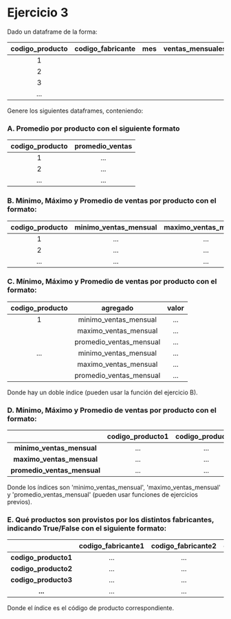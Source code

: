 # Ejercicio 3

Dado un dataframe de la forma:

| codigo_producto | codigo_fabricante | mes | ventas_mensuales |
| :---------: | :---------: | :---------: | :---------: |
| 1 |
| 2 |
| 3 |
| ... |

Genere los siguientes dataframes, conteniendo:

### A. Promedio por producto con el siguiente formato

| codigo_producto | promedio_ventas |
| :---------: | :---------: |
| 1 | ...
| 2 | ... 
| ... | ...

### B. Mínimo, Máximo y Promedio de ventas por producto con el formato:

| codigo_producto | minimo_ventas_mensual | maximo_ventas_mensual | promedio_ventas_mensual |
| :---------: | :---------: | :---------: | :---------: | 
| 1 | ... |...|...|
| 2 | ... |...|...|
| ... | ... |...|...|

### C. Mínimo, Máximo y Promedio de ventas por producto con el formato:

| codigo_producto | agregado | valor | 
| :---------: | :---------: | :---------: |
| 1 | minimo_ventas_mensual | ...  | 
| | maximo_ventas_mensual | ...
| | promedio_ventas_mensual | ...
| ... | minimo_ventas_mensual | ...
| | maximo_ventas_mensual | ...
| | promedio_ventas_mensual | ...

Donde hay un doble índice (pueden usar la función del ejercicio B).

### D. Mínimo, Máximo y Promedio de ventas por producto con el formato:

| | codigo_producto1 | codigo_producto2 | codigo_producto3 | ... |
| :---------: | :---------: | :---------: | :---------: | :---------: | 
| **minimo_ventas_mensual** | ... |...|...|...
| **maximo_ventas_mensual** | ... |...|...|...
| **promedio_ventas_mensual** | ... |...|...|...

Donde los índices son 'minimo_ventas_mensual', 'maximo_ventas_mensual' y 'promedio_ventas_mensual' (pueden usar funciones de ejercicios previos).

### E. Qué productos son provistos por los distintos fabricantes, indicando True/False con el siguiente formato:

| | codigo_fabricante1 | codigo_fabricante2 | codigo_fabricante3 | ... |
| :---------: | :---------: | :---------: | :---------: | :---------: | 
| **codigo_producto1** | ... |...|...|...
| **codigo_producto2** | ... |...|...|...
| **codigo_producto3** | ... |...|...|...
| **...** | ... |...|...|...

Donde el índice es el código de producto correspondiente.